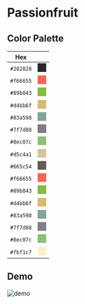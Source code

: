 # Passionfruit


## Color Palette

 Hex       |    |
 ---       | ---
 `#282828` | ![base00](./images/base00.png)
 `#f66655` | ![base01](./images/base01.png)
 `#89b843` | ![base02](./images/base02.png)
 `#d4bb6f` | ![base03](./images/base03.png)
 `#83a598` | ![base04](./images/base04.png)
 `#7f7d88` | ![base05](./images/base05.png)
 `#8ec07c` | ![base06](./images/base06.png)
 `#d5c4a1` | ![base07](./images/base07.png)
 `#665c54` | ![base08](./images/base08.png)
 `#f66655` | ![base09](./images/base09.png)
 `#89b843` | ![base0A](./images/base0A.png)
 `#d4bb6f` | ![base0B](./images/base0B.png)
 `#83a598` | ![base0C](./images/base0C.png)
 `#7f7d88` | ![base0D](./images/base0D.png)
 `#8ec07c` | ![base0E](./images/base0E.png)
 `#fbf1c7` | ![base0F](./images/base0F.png)


## Demo

![demo](./images/demo.png)
